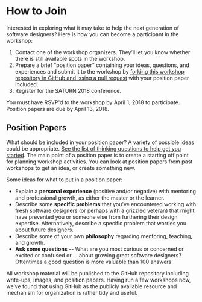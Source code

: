 # How to Join

Interested in exploring what it may take to help the next generation of
software designers?  Here is how you can become a participant in the workshop:

1. Contact one of the workshop organizers.  They’ll let you know whether
   there is still available spots in the workshop.
2. Prepare a brief "position paper" containing your ideas, questions, and
   experiences and submit it to the workshop by [forking this workshop repository
   in GitHub and issing a pull request](https://help.github.com/articles/using-pull-requests/)
   with your position paper included.
3. Register for the SATURN 2018 conference.

You must have RSVP'd to the workshop by April 1, 2018 to participate.
Position papers are due by April 13, 2018.

## Position Papers

What should be included in your position paper?  A variety of possible ideas
could be appropriate.  [See the list of thinking questions to help get you started](questions.md).
The main point of a position paper is to create a starting off point for
planning workshop activities.  You can look at position papers from past
workshops to get an idea, or create something new.

Some ideas for what to put in a position paper:
* Explain a **personal experience** (positive and/or negative) with mentoring
  and professional growth, as either the master or the learner.
* Describe some **specific problems** that you've encountered working with fresh
  software designers (or perhaps with a grizzled veteran) that might have prevented
  you or someone else from furthering their design expertise.  Alternatively, describe
  a specific problem that worries you about future designers.
* Describe some of your own **philosophy** regarding mentoring, teaching, and growth.
* **Ask some questions** -- What are you most curious or concerned or excited or confused
  or ... about growing great software designers?  Oftentimes a good question is more
  valuable than 100 answers.

All workshop material will be published to the GitHub repository including write-ups,
images, and position papers.  Having run a few workshops now, we’ve found that using GitHub
as the publicly available resource and mechanism for organization is rather tidy and useful.

